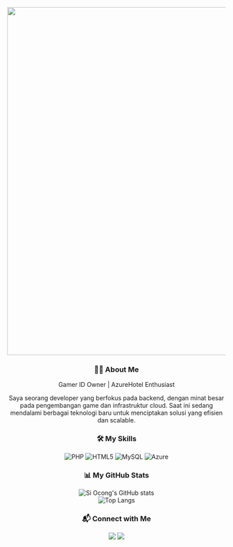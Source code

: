<div align="center">
  <img src="URL_MENUJU_FILE_GIF_ANDA.gif" width="800" />
</div>

<div align="center">
  <h3>👨‍💻 About Me</h3>
  <p>Gamer ID Owner | AzureHotel Enthusiast</p>
  <p>Saya seorang developer yang berfokus pada backend, dengan minat besar pada pengembangan game dan infrastruktur cloud. Saat ini sedang mendalami berbagai teknologi baru untuk menciptakan solusi yang efisien dan scalable.</p>
</div>

<div align="center">
  <h3>🛠️ My Skills</h3>
  <p>
    <img src="https://img.shields.io/badge/PHP-777BB4?style=for-the-badge&logo=php&logoColor=white" alt="PHP"/>
    <img src="https://img.shields.io/badge/HTML5-E34F26?style=for-the-badge&logo=html5&logoColor=white" alt="HTML5"/>
    <img src="https://img.shields.io/badge/MySQL-4479A1?style=for-the-badge&logo=mysql&logoColor=white" alt="MySQL"/>
    <img src="https://img.shields.io/badge/Microsoft_Azure-0078D4?style=for-the-badge&logo=microsoft-azure&logoColor=white" alt="Azure"/>
  </p>
</div>

<div align="center">
  <h3>📊 My GitHub Stats</h3>
  <img src="https://github-readme-stats.vercel.app/api?username=siocongs&show_icons=true&theme=radical" alt="Si Ocong's GitHub stats" />
  <br/>
  <img src="https://github-readme-stats.vercel.app/api/top-langs/?username=siocongs&layout=compact&theme=radical" alt="Top Langs" />
</div>

<div align="center">
  <h3>📬 Connect with Me</h3>
  <p>
    <a href="https://[LINK-SOCIAL-MEDIA-ANDA]"><img src="https://img.shields.io/badge/LinkedIn-0077B5?style=for-the-badge&logo=linkedin&logoColor=white" /></a>
    <a href="https://[LINK-SOCIAL-MEDIA-ANDA]"><img src="https://img.shields.io/badge/Twitter-1DA1F2?style=for-the-badge&logo=twitter&logoColor=white" /></a>
  </p>
</div>
